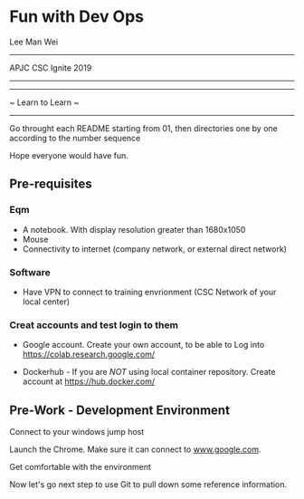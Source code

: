 # Fun with Dev Ops

Lee Man Wei

---

APJC CSC Ignite 2019

---

---

~ Learn to Learn ~

---

Go throught each README starting from 01, then directories one by one according to the number sequence

Hope everyone would have fun.

## Pre-requisites

### Eqm

+ A notebook.  With display resolution greater than 1680x1050
+ Mouse
+ Connectivity to internet (company network, or external direct network)

### Software

+ Have VPN to connect to training envrionment (CSC Network of your local center)

### Creat accounts and test login to them

+ Google account.  Create your own account, to be able to Log into <https://colab.research.google.com/>

+ Dockerhub - If you are *NOT* using local container repository.  Create account at <https://hub.docker.com/>

## Pre-Work - Development Environment

Connect to your windows jump host

Launch the Chrome.  Make sure it can connect to www.google.com.

Get comfortable with the environment

Now let's go next step to use Git to pull down some reference information.
